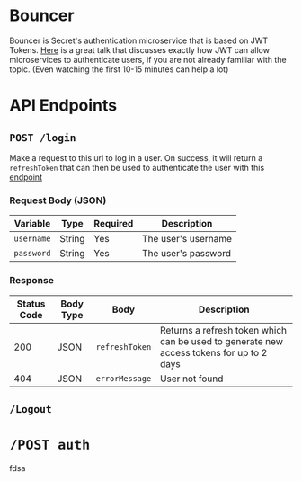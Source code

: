 # Bouncer
Bouncer is Secret's authentication microservice that is based on JWT Tokens.
[Here](https://youtu.be/SLc3cTlypwM) is a great talk that discusses exactly
how JWT can allow microservices to authenticate users, if you are not already
familiar with the topic. (Even watching the first 10-15 minutes can help a lot)

# API Endpoints

## `POST /login`
Make a request to this url to log in a user. On success, it will return a 
`refreshToken` that can then be used to authenticate the user with this 
[endpoint](#`/Logout`)

### Request Body (JSON)
| Variable | Type | Required | Description |
|----------|------|----------|-------------|
| `username` | String | Yes | The user's username |
| `password` | String | Yes | The user's password |
### Response
| Status Code | Body Type | Body | Description |
|-------------|-----------|------|-------------|
| 200 | JSON | `refreshToken` | Returns a refresh token which can be used to generate new access tokens for up to 2 days |
| 404 | JSON | `errorMessage` | User not found |

## `/Logout`

# `/POST auth`
fdsa
